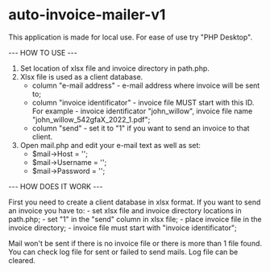 # auto-invoice-mailer-v1
This application is made for local use. For ease of use try "PHP Desktop".

--- HOW TO USE ---
1. Set location of xlsx file and invoice directory in path.php.
2. Xlsx file is used as a client database.
    - column "e-mail address" - e-mail address where invoice will be sent to;
    - column "invoice identificator" - invoice file MUST start with this ID. For example - invoice identificator "john_willow", invoice file name                 "john_willow_542gfaX_2022_1.pdf";
    - column "send" - set it to "1" if you want to send an invoice to that client.
3. Open mail.php and edit your e-mail text as well as set:
    - $mail->Host       = '';
    - $mail->Username   = '';
    - $mail->Password   = '';

--- HOW DOES IT WORK ---

First you need to create a client database in xlsx format. 
If you want to send an invoice you have to:
    - set xlsx file and invoice directory locations in path.php;
    - set "1" in the "send" column in xlsx file;
    - place invoice file in the invoice directory;
    - invoice file must start with "invoice identificator";
    
Mail won't be sent if there is no invoice file or there is more than 1 file found.
You can check log file for sent or failed to send mails.
Log file can be cleared.
    
